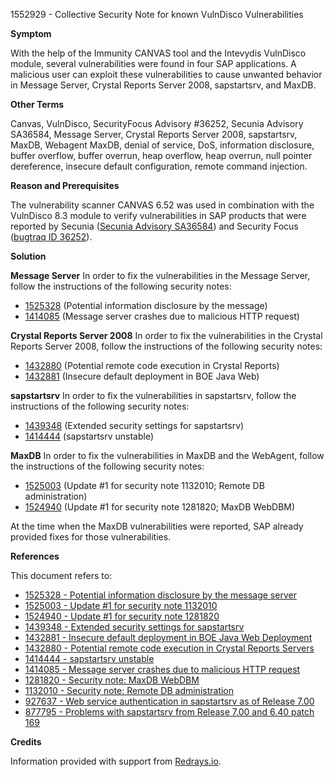 1552929 - Collective Security Note for known VulnDisco Vulnerabilities

**Symptom**

With the help of the Immunity CANVAS tool and the Intevydis VulnDisco module, several vulnerabilities were found in four SAP applications. A malicious user can exploit these vulnerabilities to cause unwanted behavior in Message Server, Crystal Reports Server 2008, sapstartsrv, and MaxDB.

**Other Terms**

Canvas, VulnDisco, SecurityFocus Advisory #36252, Secunia Advisory SA36584, Message Server, Crystal Reports Server 2008, sapstartsrv, MaxDB, Webagent MaxDB, denial of service, DoS, information disclosure, buffer overflow, buffer overrun, heap overflow, heap overrun, null pointer dereference, insecure default configuration, remote command injection.

**Reason and Prerequisites**

The vulnerability scanner CANVAS 6.52 was used in combination with the VulnDisco 8.3 module to verify vulnerabilities in SAP products that were reported by Secunia ([Secunia Advisory SA36584](http://secunia.com/advisories/36584/)) and Security Focus ([bugtraq ID 36252](http://www.securityfocus.com/bid/36252/)).

**Solution**

**Message Server**
In order to fix the vulnerabilities in the Message Server, follow the instructions of the following security notes:
- [1525328](https://me.sap.com/notes/1525328) (Potential information disclosure by the message)
- [1414085](https://me.sap.com/notes/1414085) (Message server crashes due to malicious HTTP request)

**Crystal Reports Server 2008**
In order to fix the vulnerabilities in the Crystal Reports Server 2008, follow the instructions of the following security notes:
- [1432880](https://me.sap.com/notes/1432880) (Potential remote code execution in Crystal Reports)
- [1432881](https://me.sap.com/notes/1432881) (Insecure default deployment in BOE Java Web)

**sapstartsrv**
In order to fix the vulnerabilities in sapstartsrv, follow the instructions of the following security notes:
- [1439348](https://me.sap.com/notes/1439348) (Extended security settings for sapstartsrv)
- [1414444](https://me.sap.com/notes/1414444) (sapstartsrv unstable)

**MaxDB**
In order to fix the vulnerabilities in MaxDB and the WebAgent, follow the instructions of the following security notes:
- [1525003](https://me.sap.com/notes/1525003) (Update #1 for security note 1132010; Remote DB administration)
- [1524940](https://me.sap.com/notes/1524940) (Update #1 for security note 1281820; MaxDB WebDBM)

At the time when the MaxDB vulnerabilities were reported, SAP already provided fixes for those vulnerabilities.

**References**

This document refers to:
- [1525328 - Potential information disclosure by the message server](https://me.sap.com/notes/1525328)
- [1525003 - Update #1 for security note 1132010](https://me.sap.com/notes/1525003)
- [1524940 - Update #1 for security note 1281820](https://me.sap.com/notes/1524940)
- [1439348 - Extended security settings for sapstartsrv](https://me.sap.com/notes/1439348)
- [1432881 - Insecure default deployment in BOE Java Web Deployment](https://me.sap.com/notes/1432881)
- [1432880 - Potential remote code execution in Crystal Reports Servers](https://me.sap.com/notes/1432880)
- [1414444 - sapstartsrv unstable](https://me.sap.com/notes/1414444)
- [1414085 - Message server crashes due to malicious HTTP request](https://me.sap.com/notes/1414085)
- [1281820 - Security note: MaxDB WebDBM](https://me.sap.com/notes/1281820)
- [1132010 - Security note: Remote DB administration](https://me.sap.com/notes/1132010)
- [927637 - Web service authentication in sapstartsrv as of Release 7.00](https://me.sap.com/notes/927637)
- [877795 - Problems with sapstartsrv from Release 7.00 and 6.40 patch 169](https://me.sap.com/notes/877795)

**Credits**

Information provided with support from [Redrays.io](https://redrays.io).